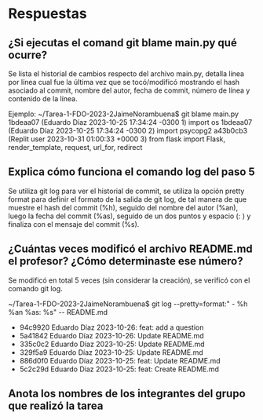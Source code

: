 # Respuestas

## ¿Si ejecutas el comand git blame main.py qué ocurre?
Se lista el historial de cambios respecto del archivo main.py, detalla línea por línea cual fue la última vez que se tocó/modificó mostrando el hash asociado al commit, nombre del autor, fecha de commit, número de línea y contenido de la línea.

Ejemplo:
~/Tarea-1-FDO-2023-2JaimeNorambuena$ git blame main.py
1bdeaa07 (Eduardo Díaz 2023-10-25 17:34:24 -0300  1) import os
1bdeaa07 (Eduardo Díaz 2023-10-25 17:34:24 -0300  2) import psycopg2
a43b0cb3 (Replit user  2023-10-31 01:00:33 +0000  3) from flask import Flask, render_template, request, url_for, redirect

## Explica cómo funciona el comando log del paso 5
Se utiliza git log para ver el historial de commit, se utiliza la opción pretty format para definir el formato de la salida de git log, de tal manera de que muestre el hash del commit (%h), seguido del nombre del autor (%an), luego la fecha del commit (%as), seguido de un dos puntos y espacio (: ) y finaliza con el mensaje del commit (%s).

## ¿Cuántas veces modificó el archivo README.md el profesor? ¿Cómo determinaste ese número?
Se modificó en total 5 veces (sin considerar la creación), se verificó con el comando git log.

~/Tarea-1-FDO-2023-2JaimeNorambuena$ git log --pretty=format:" - %h %an %as: %s" -- README.md 
 - 94c9920 Eduardo Díaz 2023-10-26: feat: add a question
 - 5a41842 Eduardo Díaz 2023-10-26: Update README.md
 - 335c0c2 Eduardo Díaz 2023-10-25: Update README.md
 - 329f5a9 Eduardo Díaz 2023-10-25: Update README.md
 - 886d0f0 Eduardo Díaz 2023-10-25: feat: Update README.md
 - 5c2c29d Eduardo Díaz 2023-10-25: feat: Create README.md

## Anota los nombres de los integrantes del grupo que realizó la tarea
